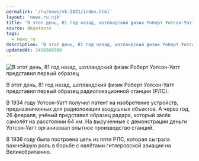 ```yaml
---
permalink: '/ru/news/vk-2821/index.html'
layout: 'news.ru.njk'
title: 'В этот день, 81 год назад, шотландский физик Роберт Уотсон-Уатт представил первый образец радио'
source: ВКонтакте
tags:
  - news_ru
description: 'В этот день, 81 год назад, шотландский физик Роберт Уотсон-Уатт представил первый образец'
updatedAt: 1456500390
---
```

![В этот день, 81 год назад, шотландский физик Роберт Уотсон-Уатт представил первый образец](https://sun9-5.userapi.com/impf/c631920/v631920484/17e14/F1m3EX8BuT8.jpg?size=600x390&quality=96&proxy=1&sign=6a2c6707ee2c052d625b819057a293cb&c_uniq_tag=wp_pNC-iPF6P3F85baEfmmr4nmCyohWBzSL0j24sXgs&type=album)

В этот день, 81 год назад, шотландский физик Роберт Уотсон-Уатт представил первый образец радиолокационной станции (РЛС).

В 1934 году Уотсон-Уатт получил патент на изобретение устройств, предназначенных для радиолокации воздушных объектов. А через год, 26 февраля, учёный представил образец радара, который засёк самолёт на расстоянии 64 км. На вырученные с демонстрации деньги Уотсон-Уатт организовал опытное производство станций.

В 1936 году была построена цепь из пяти РЛС, которая сыграла важнейшую роль в борьбе с налётами гитлеровской авиации на Великобританию.
